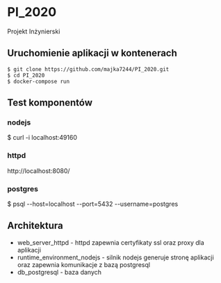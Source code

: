 # PI_2020
Projekt Inżynierski 
## Uruchomienie aplikacji w kontenerach 
```
$ git clone https://github.com/majka7244/PI_2020.git
$ cd PI_2020
$ docker-compose run 
```
## Test komponentów 
### nodejs 
$ curl -i localhost:49160
### httpd
http://localhost:8080/
### postgres 
$ psql --host=localhost --port=5432 --username=postgres

## Architektura
* web_server_httpd - httpd zapewnia certyfikaty ssl oraz proxy dla aplikacji 
* runtime_environment_nodejs - silnik nodejs generuje stronę aplikacji oraz zapewnia komunikacje z bazą postgresql
* db_postgresql - baza danych 
